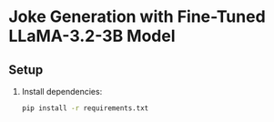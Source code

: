 # Joke Generation with Fine-Tuned LLaMA-3.2-3B Model

## Setup
1. Install dependencies:
   ```bash
   pip install -r requirements.txt
